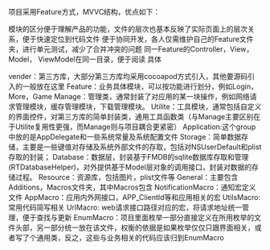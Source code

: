 项目采用Feature方式，MVVC结构，优点如下：

模块的区分便于理解产品的功能，文件的层次也基本反映了实际页面上的层次关系，便于快速定位到代码文件
便于协同开发，各人仅需维护自己的Feature文件夹，进行单元测试，减少了合并冲突的问题
同一Feature的Controller，View，Model， ViewModel在同一目录，便于阅读
具体

vender：第三方库，大部分第三方库均采用cocoapod方式引入，其他要源码引入的一般放在这里
Feature：业务具体模块，可以按功能进行划分，例如Login，More，Game
Manage：管理类，通常封装了对应用的某一块操作，例如网络请求管理模块，缓存管理模块，下载管理模块。
Utilite：工具模块，通常包括自定义的界面控件，对第三方库的简单封装类，通用工具函数类（与Manage主要区别在于Utilite复用性更强，而Manage则与项目耦合更紧密）
Application:这个group中放的是AppDelegate和一些系统常量及系统配置文件
Storage：简单数据存储，主要是一些键值对存储及系统外部文件的存取，包括对NSUserDefault和plist存取的封装；
Database：数据层，封装基于FMDB的sqlite数据库存取和管理(RTDatabaseHelper)，对外提供基于Model层对象的调用接口，封装对数据的存储过程。
Resource：资源库，包括图片，plist文件等
General：主要包含Additions，Macros文件夹，其中Macros包含
    NotificationMacro：通知宏定义文件
    AppMacro：应用内外网接口，APP_ClientId等和应用相关的宏
    UtilsMacro: 常用代码简写相关
    UrlMacro: web请求接口路径对应的宏，将请求地址统一管理，便于查找与更新
    EnumMacro：项目里面枚举一部分直接定义在所用枚举的文件头部，另一部分统一放在该文件，权衡的依据是如果枚举仅仅只跟界面相关，或者写了个通用类，反之，这些与业务相关的代码应该归到EnumMacro

